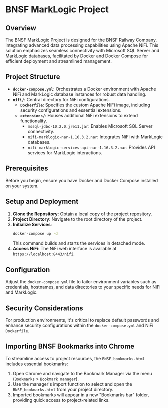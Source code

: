 # BNSF MarkLogic Project

## Overview

The BNSF MarkLogic Project is designed for the BNSF Railway Company, integrating advanced data processing capabilities using Apache NiFi. This solution emphasizes seamless connectivity with Microsoft SQL Server and MarkLogic databases, facilitated by Docker and Docker Compose for efficient deployment and streamlined management.

## Project Structure

- **`docker-compose.yml`**: Orchestrates a Docker environment with Apache NiFi and MarkLogic database instances for robust data handling.
- **`nifi/`**: Central directory for NiFi configurations.
  - **`Dockerfile`**: Specifies the custom Apache NiFi image, including security configurations and essential extensions.
  - **`extensions/`**: Houses additional NiFi extensions to extend functionality.
    - `mssql-jdbc-10.2.0.jre11.jar`: Enables Microsoft SQL Server connectivity.
    - `nifi-marklogic-nar-1.16.3.2.nar`: Integrates NiFi with MarkLogic databases.
    - `nifi-marklogic-services-api-nar-1.16.3.2.nar`: Provides API services for MarkLogic interactions.

## Prerequisites

Before you begin, ensure you have Docker and Docker Compose installed on your system.

## Setup and Deployment

1. **Clone the Repository**: Obtain a local copy of the project repository.
2. **Project Directory**: Navigate to the root directory of the project.
3. **Initialize Services**:
   ```bash
   docker-compose up -d
   ```
   This command builds and starts the services in detached mode.
4. **Access NiFi**: The NiFi web interface is available at `https://localhost:8443/nifi`.

## Configuration

Adjust the `docker-compose.yml` file to tailor environment variables such as credentials, hostnames, and data directories to your specific needs for NiFi and MarkLogic.

## Security Considerations

For production environments, it's critical to replace default passwords and enhance security configurations within the `docker-compose.yml` and NiFi `Dockerfile`.

## Importing BNSF Bookmarks into Chrome

To streamline access to project resources, the `BNSF_bookmarks.html` includes essential bookmarks:

1. Open Chrome and navigate to the Bookmark Manager via the menu (`Bookmarks` > `Bookmark manager`).
2. Use the manager's import function to select and open the `BNSF_bookmarks.html` from your project directory.
3. Imported bookmarks will appear in a new "Bookmarks bar" folder, providing quick access to project-related links.

